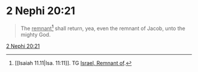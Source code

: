 # 2 Nephi 20:21

> The <u>remnant</u>[^a] shall return, yea, even the remnant of Jacob, unto the mighty God.

[2 Nephi 20:21](https://www.churchofjesuschrist.org/study/scriptures/bofm/2-ne/20?lang=eng&id=p21#p21)


[^a]: [[Isaiah 11.11|Isa. 11:11]]. TG [Israel, Remnant of](https://www.churchofjesuschrist.org/study/scriptures/tg/israel-remnant-of?lang=eng).
